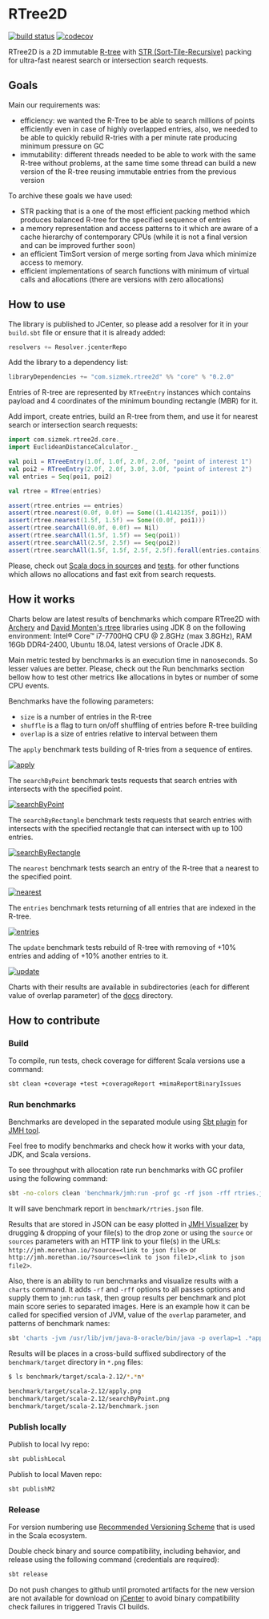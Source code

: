 # RTree2D

[![build status](https://travis-ci.com/Sizmek/rtree2d.svg?branch=master)](https://travis-ci.com/Sizmek/rtree2d)
[![codecov](https://codecov.io/gh/Sizmek/rtree2d/branch/master/graph/badge.svg)](https://codecov.io/gh/Sizmek/rtree2d)

RTree2D is a 2D immutable [R-tree](https://en.wikipedia.org/wiki/R-tree) with 
[STR (Sort-Tile-Recursive)](https://archive.org/details/DTIC_ADA324493) packing for ultra-fast nearest search or 
intersection search requests.

## Goals

Main our requirements was:
- efficiency: we wanted the R-Tree to be able to search millions of points efficiently even in case of highly overlapped 
entries, also, we needed to be able to quickly rebuild R-tries with a per minute rate producing minimum pressure on GC
- immutability: different threads needed to be able to work with the same R-tree without problems, 
at the same time some thread can build a new version of the R-tree reusing immutable entries from the previous version

To archive these goals we have used:
- STR packing that is a one of the most efficient packing method which produces balanced R-tree for the specified 
sequence of entries
- a memory representation and access patterns to it which are aware of a cache hierarchy of contemporary CPUs (while it 
is not a final version and can be improved further soon)
- an efficient TimSort version of merge sorting from Java which minimize access to memory. 
- efficient implementations of search functions with minimum of virtual calls and allocations (there are versions with 
zero allocations)

## How to use

The library is published to JCenter, so please add a resolver for it in your `build.sbt` file or ensure that it is 
already added:

```sbt
resolvers += Resolver.jcenterRepo
```

Add the library to a dependency list:

```sbt
libraryDependencies += "com.sizmek.rtree2d" %% "core" % "0.2.0"
 ```

Entries of R-tree are represented by `RTreeEntry` instances which contains payload and 4 coordinates of the minimum 
bounding rectangle (MBR) for it.

Add import, create entries, build an R-tree from them, and use it for nearest search or intersection search requests:

```scala
import com.sizmek.rtree2d.core._
import EuclideanDistanceCalculator._

val poi1 = RTreeEntry(1.0f, 1.0f, 2.0f, 2.0f, "point of interest 1")
val poi2 = RTreeEntry(2.0f, 2.0f, 3.0f, 3.0f, "point of interest 2")
val entries = Seq(poi1, poi2)

val rtree = RTree(entries)

assert(rtree.entries == entries)
assert(rtree.nearest(0.0f, 0.0f) == Some((1.4142135f, poi1)))
assert(rtree.nearest(1.5f, 1.5f) == Some((0.0f, poi1)))
assert(rtree.searchAll(0.0f, 0.0f) == Nil)
assert(rtree.searchAll(1.5f, 1.5f) == Seq(poi1))
assert(rtree.searchAll(2.5f, 2.5f) == Seq(poi2))
assert(rtree.searchAll(1.5f, 1.5f, 2.5f, 2.5f).forall(entries.contains))
```

Please, check out
[Scala docs in sources](https://github.com/Sizmek/rtree2d/blob/master/core/src/main/scala/com/sizmek/rtree2d/core/RTree.scala) 
and [tests](https://github.com/Sizmek/rtree2d/blob/master/core/src/test/scala/com/sizmek/rtree2d/core/RTreeTest.scala).
for other functions which allows no allocations and fast exit from search requests. 

## How it works

Charts below are latest results of benchmarks which compare RTree2D with [Archery](https://github.com/non/archery) and
[David Monten's rtree](https://github.com/davidmoten/rtree) libraries using JDK 8 on the following environment: 
Intel® Core™ i7-7700HQ CPU @ 2.8GHz (max 3.8GHz), RAM 16Gb DDR4-2400, Ubuntu 18.04, latest versions of Oracle JDK 8.

Main metric tested by benchmarks is an execution time in nanoseconds. So lesser values are better. Please, check out 
the Run benchmarks section bellow how to test other metrics like allocations in bytes or number of some CPU events.     

Benchmarks have the following parameters:
- `size` is a number of entries in the R-tree
- `shuffle` is a flag to turn on/off shuffling of entries before R-tree building
- `overlap` is a size of entries relative to interval between them 

The `apply` benchmark tests building of R-tries from a sequence of entires.

[![apply](docs/overlap-1/apply.png)](docs/overlap-1/apply.png)

The `searchByPoint` benchmark tests requests that search entries with intersects with the specified point.

[![searchByPoint](docs/overlap-1/searchByPoint.png)](docs/overlap-1/searchByPoint.png)

The `searchByRectangle` benchmark tests requests that search entries with intersects with the specified rectangle that
can intersect with up to 100 entries.

[![searchByRectangle](docs/overlap-1/searchByRectangle.png)](docs/overlap-1/searchByRectangle.png)

The `nearest` benchmark tests search an entry of the R-tree that a nearest to the specified point.

[![nearest](docs/overlap-1/nearest.png)](docs/overlap-1/nearest.png)

The `entries` benchmark tests returning of all entries that are indexed in the R-tree.

[![entries](docs/overlap-1/entries.png)](docs/overlap-1/entries.png)

The `update` benchmark tests rebuild of R-tree with removing of +10% entries and adding of +10% another entries to it.

[![update](docs/overlap-1/update.png)](docs/overlap-1/update.png)


Charts with their results are available in subdirectories (each for different value of overlap parameter) of the
 [docs](docs/) directory.  

## How to contribute

### Build

To compile, run tests, check coverage for different Scala versions use a command:

```sh
sbt clean +coverage +test +coverageReport +mimaReportBinaryIssues
```

### Run benchmarks

Benchmarks are developed in the separated module using [Sbt plugin](https://github.com/ktoso/sbt-jmh)
for [JMH tool](http://openjdk.java.net/projects/code-tools/jmh/). 

Feel free to modify benchmarks and check how it works with your data, JDK, and Scala versions.

To see throughput with allocation rate run benchmarks with GC profiler using the following command:

```sh
sbt -no-colors clean 'benchmark/jmh:run -prof gc -rf json -rff rtries.json .*'
```

It will save benchmark report in `benchmark/rtries.json` file.

Results that are stored in JSON can be easy plotted in [JMH Visualizer](http://jmh.morethan.io/) by drugging & dropping
of your file(s) to the drop zone or using the `source` or `sources` parameters with an HTTP link to your file(s) in the 
URLs: `http://jmh.morethan.io/?source=<link to json file>` or `http://jmh.morethan.io/?sources=<link to json file1>,<link to json file2>`.

Also, there is an ability to run benchmarks and visualize results with a `charts` command. It adds `-rf` and `-rff` 
options to all passes options and supply them to `jmh:run` task, then group results per benchmark and plot main score 
series to separated images. Here is an example how it can be called for specified version of JVM, value of the `overlap`
parameter, and patterns of benchmark names:

```sh
sbt 'charts -jvm /usr/lib/jvm/java-8-oracle/bin/java -p overlap=1 .*apply.* .*search.*'
```

Results will be places in a cross-build suffixed subdirectory of the `benchmark/target` directory in `*.png` files:
```sh
$ ls benchmark/target/scala-2.12/*.*n*

benchmark/target/scala-2.12/apply.png
benchmark/target/scala-2.12/searchByPoint.png
benchmark/target/scala-2.12/benchmark.json
``` 

### Publish locally

Publish to local Ivy repo:

```sh
sbt publishLocal
```

Publish to local Maven repo:

```sh
sbt publishM2
```

### Release

For version numbering use [Recommended Versioning Scheme](http://docs.scala-lang.org/overviews/core/binary-compatibility-for-library-authors.html#recommended-versioning-scheme)
that is used in the Scala ecosystem.

Double check binary and source compatibility, including behavior, and release using the following command (credentials 
are required):

```sh
sbt release
```

Do not push changes to github until promoted artifacts for the new version are not available for download on 
[jCenter](http://jcenter.bintray.com/com/sizmek/rtree2d/core_2.12/) to avoid binary compatibility check failures in 
triggered Travis CI builds. 
